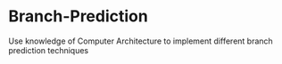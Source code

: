 # Branch-Prediction
Use knowledge of Computer Architecture to implement different branch prediction techniques
